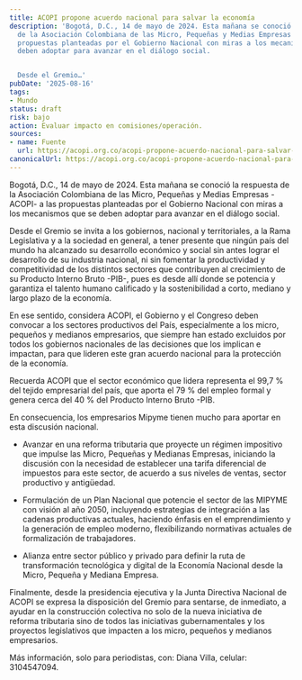 ```yaml
---
title: ACOPI propone acuerdo nacional para salvar la economía
description: 'Bogotá, D.C., 14 de mayo de 2024. Esta mañana se conoció la respuesta
  de la Asociación Colombiana de las Micro, Pequeñas y Medias Empresas -ACOPI- a las
  propuestas planteadas por el Gobierno Nacional con miras a los mecanismos que se
  deben adoptar para avanzar en el diálogo social.


  Desde el Gremio…'
pubDate: '2025-08-16'
tags:
- Mundo
status: draft
risk: bajo
action: Evaluar impacto en comisiones/operación.
sources:
- name: Fuente
  url: https://acopi.org.co/acopi-propone-acuerdo-nacional-para-salvar-la-economia/
canonicalUrl: https://acopi.org.co/acopi-propone-acuerdo-nacional-para-salvar-la-economia/
---
```

Bogotá, D.C., 14 de mayo de 2024. Esta mañana se conoció la respuesta de la Asociación Colombiana de las Micro, Pequeñas y Medias Empresas -ACOPI- a las propuestas planteadas por el Gobierno Nacional con miras a los mecanismos que se deben adoptar para avanzar en el diálogo social.

Desde el Gremio se invita a los gobiernos, nacional y territoriales, a la Rama Legislativa y a la sociedad en general, a tener presente que ningún país del mundo ha alcanzado su desarrollo económico y social sin antes lograr el desarrollo de su industria nacional, ni sin fomentar la productividad y competitividad de los distintos sectores que contribuyen al crecimiento de su Producto Interno Bruto -PIB-, pues es desde allí donde se potencia y garantiza el talento humano calificado y la sostenibilidad a corto, mediano y largo plazo de la economía.

En ese sentido, considera ACOPI, el Gobierno y el Congreso deben convocar a los sectores productivos del País, especialmente a los micro, pequeños y medianos empresarios, que siempre han estado excluidos por todos los gobiernos nacionales de las decisiones que los implican e impactan, para que lideren este gran acuerdo nacional para la protección de la economía.

Recuerda ACOPI que el sector económico que lidera representa el 99,7 % del tejido empresarial del país, que aporta el 79 % del empleo formal y genera cerca del 40 % del Producto Interno Bruto -PIB.

En consecuencia, los empresarios Mipyme tienen mucho para aportar en esta discusión nacional.

- Avanzar en una reforma tributaria que proyecte un régimen impositivo que impulse las Micro, Pequeñas y Medianas Empresas, iniciando la discusión con la necesidad de establecer una tarifa diferencial de impuestos para este sector, de acuerdo a sus niveles de ventas, sector productivo y antigüedad.

- Formulación de un Plan Nacional que potencie el sector de las MIPYME con visión al año 2050, incluyendo estrategias de integración a las cadenas productivas actuales, haciendo énfasis en el emprendimiento y la generación de empleo moderno, flexibilizando normativas actuales de formalización de trabajadores.

- Alianza entre sector público y privado para definir la ruta de transformación tecnológica y digital de la Economía Nacional desde la Micro, Pequeña y Mediana Empresa.

Finalmente, desde la presidencia ejecutiva y la Junta Directiva Nacional de ACOPI se expresa la disposición del Gremio para sentarse, de inmediato, a ayudar en la construcción colectiva no solo de la nueva iniciativa de reforma tributaria sino de todos las iniciativas gubernamentales y los proyectos legislativos que impacten a los micro, pequeños y medianos empresarios.

Más información, solo para periodistas, con: Diana Villa, celular: 3104547094.
